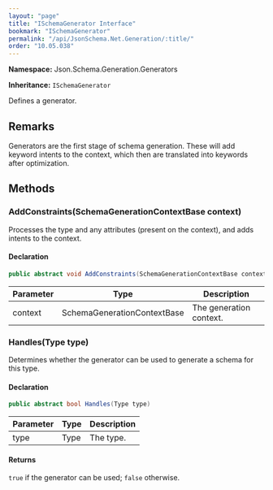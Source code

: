 ```yaml
---
layout: "page"
title: "ISchemaGenerator Interface"
bookmark: "ISchemaGenerator"
permalink: "/api/JsonSchema.Net.Generation/:title/"
order: "10.05.038"
---
```

**Namespace:** Json.Schema.Generation.Generators

**Inheritance:**
`ISchemaGenerator`

Defines a generator.

## Remarks

Generators are the first stage of schema generation.  These will add keyword intents
             to the context, which then are translated into keywords after optimization.

## Methods

### AddConstraints(SchemaGenerationContextBase context)

Processes the type and any attributes (present on the context), and adds
intents to the context.

#### Declaration

```c#
public abstract void AddConstraints(SchemaGenerationContextBase context)
```

| Parameter | Type | Description |
|---|---|---|
| context | SchemaGenerationContextBase | The generation context. |


### Handles(Type type)

Determines whether the generator can be used to generate a schema for this type.

#### Declaration

```c#
public abstract bool Handles(Type type)
```

| Parameter | Type | Description |
|---|---|---|
| type | Type | The type. |


#### Returns

`true` if the generator can be used; `false` otherwise.

